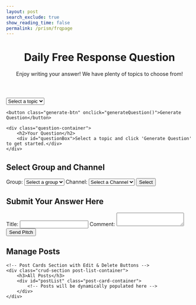 ```yaml
---
layout: post 
search_exclude: true
show_reading_time: false
permalink: /prism/frqpage
---
```


<header class="heading">
    <h1>Daily Free Response Question</h1>
    <p>Enjoy writing your answer! We have plenty of topics to choose from!</p>
</header>

<div class="main">
    <div class="dropdown">
        <select id="topicSelect">
            <option value="">Select a topic</option>
            <option value="History">History</option>
            <option value="Science">Science</option>
            <option value="Technology">Technology</option>
            <option value="Literature">Literature</option>
        </select>
    </div>

    <button class="generate-btn" onclick="generateQuestion()">Generate Question</button>

    <div class="question-container">
        <h2>Your Question</h2>
        <div id="questionBox">Select a topic and click 'Generate Question' to get started.</div>
    </div>
</div>

<!-- Select Group and Channel Section -->
<div class="form-container group-channel-container">
    <h2>Select Group and Channel</h2>
    <form id="selectionForm">
        <label for="group_id">Group:</label>
        <select id="group_id" name="group_id" required>
            <option value="">Select a group</option>
        </select>
        <label for="channel_id">Channel:</label>
        <select id="channel_id" name="channel_id" required>
            <option value="">Select a Channel</option>
        </select>
        <button type="submit">Select</button>
    </form>
</div>

<!-- Submit Your Answer Section -->
<div class="form-container submit-answer-container">
    <h2>Submit Your Answer Here</h2>
    <form id="postForm">
        <label for="title">Title:</label>
        <input type="text" id="title" name="title" required>
        <label for="comment">Comment:</label>
        <textarea id="comment" name="comment" required></textarea>
        <button type="submit">Send Pitch</button>
    </form>
</div>

<div id="postIdDisplay" style="display: none; margin-top: 20px; background-color: #2c3e50; color: #ecf0f1; padding: 15px; border-radius: 5px; border: 1px solid #c0392b;"></div>

<script type="module">
        async function sendToGeminiAPI(topic) {
        const apiUrl = "https://generativelanguage.googleapis.com/v1beta/models/gemini-1.5-flash-latest:generateContent?key=AIzaSyDys2Y58wdsK-P1hr3ayHoAjt7MjTrBtkw";
        try {
            const response = await fetch(apiUrl, {
                method: 'POST',
                headers: {
                    'Content-Type': 'application/json'
                },
                body: JSON.stringify({
                    contents: [{
                        parts: [{ text: `Create a thought-proving short free response question prompt for this topic: ${topic}` }]
                    }]
                })
            });
            if (!response.ok) {
                throw new Error(`Error: ${response.status}`);
            }
            const data = await response.json();
            return data.candidates[0].content.parts[0].text;
        } catch (error) {
            console.error('Error communicating with Gemini API:', error);
            return "An error occurred while communicating with the AI.";
        }
    }

    async function generateQuestion() {
        const topicSelect = document.getElementById('topicSelect');
        const questionBox = document.getElementById('questionBox');
        const selectedTopic = topicSelect.value;

        if (!selectedTopic) {
            questionBox.textContent = "Please select a topic first!";
            return;
        }

        questionBox.textContent = "Generating question...";

        const question = await sendToGeminiAPI(selectedTopic);
        questionBox.textContent = question;
    }

    // Expose the function to the global scope
    window.generateQuestion = generateQuestion;
</script>

<script type="module">
    // Import server URI and standard fetch options
    import { pythonURI, fetchOptions } from '{{ site.baseurl }}/assets/js/api/config.js';

    /**
     * Fetch groups for dropdown selection
     * User picks from dropdown
     */
    async function fetchGroups() {
        try {
            const response = await fetch(`${pythonURI}/api/groups/filter`, {
                ...fetchOptions,
                method: 'POST',
                headers: {
                    'Content-Type': 'application/json'
                },
                body: JSON.stringify({ section_name: "Prism" }) // Adjust the section name as needed
            });
            if (!response.ok) {
                throw new Error('Failed to fetch groups: ' + response.statusText);
            }
            const groups = await response.json();
            const groupSelect = document.getElementById('group_id');
            groups.forEach(group => {
                const option = document.createElement('option');
                option.value = group.name; // Use group name for payload
                option.textContent = group.name;
                groupSelect.appendChild(option);
            });
        } catch (error) {
            console.error('Error fetching groups:', error);
        }
    }

    /**
     * Fetch channels based on selected group
     * User picks from dropdown
     */
    async function fetchChannels(groupName) {
        try {
            const response = await fetch(`${pythonURI}/api/channels/filter`, {
                ...fetchOptions,
                method: 'POST',
                headers: {
                    'Content-Type': 'application/json'
                },
                body: JSON.stringify({ group_name: groupName })
            });
            if (!response.ok) {
                throw new Error('Failed to fetch channels: ' + response.statusText);
            }
            const channels = await response.json();
            const channelSelect = document.getElementById('channel_id');
            channelSelect.innerHTML = '<option value="">Select a channel</option>'; // Reset channels
            channels.forEach(channel => {
                const option = document.createElement('option');
                option.value = channel.id;
                option.textContent = channel.name;
                channelSelect.appendChild(option);
            });
        } catch (error) {
            console.error('Error fetching channels:', error);
        }
    }

    /**
      * Handle group selection change
      * Channel Dropdown refresh to match group_id change
      */
    document.getElementById('group_id').addEventListener('change', function() {
        const groupName = this.value;
        if (groupName) {
            fetchChannels(groupName);
        } else {
            document.getElementById('channel_id').innerHTML = '<option value="">Select a channel</option>'; // Reset channels
        }
    });

    /**
     * Handle form submission for selection
     * Select Button: Computer fetches and displays posts
     */
    document.getElementById('selectionForm').addEventListener('submit', function(event) {
        event.preventDefault();
        const groupId = document.getElementById('group_id').value;
        const channelId = document.getElementById('channel_id').value;
        if (groupId && channelId) {
            fetchData(channelId);
        } else {
            alert('Please select both group and channel.');
        }
    });

    /**
     * Handle form submission for adding a post
     * Add Form Button: Computer handles form submission with request
     */
    document.getElementById('postForm').addEventListener('submit', async function(event) {
        event.preventDefault();

        // Extract data from form
        const title = document.getElementById('title').value;
        const comment = document.getElementById('comment').value;
        const channelId = document.getElementById('channel_id').value;

        // Create API payload
        const postData = {
            title: title,
            comment: comment,
            channel_id: channelId
        };

        // Trap errors
        try {
            // Send POST request to backend, purpose is to write to database
            const response = await fetch(`${pythonURI}/api/post`, {
                ...fetchOptions,
                method: 'POST',
                headers: {
                    'Content-Type': 'application/json'
                },
                body: JSON.stringify(postData)
            });

            if (!response.ok) {
                throw new Error('Failed to add post: ' + response.statusText);
            }

            // Successful post
            const result = await response.json();

            // Dynamically display the Post ID on the page
            const postIdDisplay = document.getElementById('postIdDisplay');
            postIdDisplay.innerHTML = `
            <p>Your post was successfully created! Thank you for playing our game on Prism!</p>
            <p><strong>Here is your Post ID if you would like to change/edit/delete your answer - Post ID:</strong> ${result.id}</p>
        `;
postIdDisplay.style.display = 'block'; // Ensure it's visible

// Reset the form after submission
document.getElementById('postForm').reset();
fetchData(channelId);
        } catch (error) {
            // Present alert on error from backend
            console.error('Error adding post:', error);
            alert('Error adding post: ' + error.message);
        }
    });

    /**
     * Fetch posts based on selected channel
     * Handle response: Fetch and display posts
     */
    async function fetchData(channelId) {
        try {
            const response = await fetch(`${pythonURI}/api/posts/filter`, {
                ...fetchOptions,
                method: 'POST',
                headers: {
                    'Content-Type': 'application/json'
                },
                body: JSON.stringify({ channel_id: channelId })
            });
            if (!response.ok) {
                throw new Error('Failed to fetch posts: ' + response.statusText);
            }

            // Parse the JSON data
            const postData = await response.json();

            // Extract posts count
            const postCount = postData.length || 0;

            // Update the HTML elements with the data
            document.getElementById('count').innerHTML = `<h2>Count ${postCount}</h2>`;

            // Get the details div
            const detailsDiv = document.getElementById('details');
            detailsDiv.innerHTML = ''; // Clear previous posts

            // Iterate over the postData and create HTML elements for each item
            postData.forEach(postItem => {
                const postElement = document.createElement('div');
                postElement.className = 'post-item';
                postElement.innerHTML = `
                    <h3>${postItem.title}</h3>
                    <p><strong>Channel:</strong> ${postItem.channel_name}</p>
                    <p><strong>User:</strong> ${postItem.user_name}</p>
                    <p>${postItem.comment}</p>
                `;
                detailsDiv.appendChild(postElement);
            });

        } catch (error) {
            console.error('Error fetching data:', error);
        }
    }

    // Fetch groups when the page loads
    fetchGroups();
</script>

<div class="form-container crud-container">
    <h2>Manage Posts</h2>

    <!-- Post Cards Section with Edit & Delete Buttons -->
    <div class="crud-section post-list-container">
        <h3>All Posts</h3>
        <div id="postList" class="post-card-container">
            <!-- Posts will be dynamically populated here -->
        </div>
    </div>
</div>

<script type="module">
    import { pythonURI, fetchOptions } from '{{ site.baseurl }}/assets/js/api/config.js';

    // Fetch and Display All Posts Automatically
    async function fetchPosts() {
        const postList = document.getElementById('postList');
        postList.innerHTML = '';

        try {
            const response = await fetch(`${pythonURI}/api/posts`, fetchOptions);
            if (!response.ok) throw new Error('Failed to fetch posts');

            const posts = await response.json();
            posts.forEach(post => {
                const postElement = document.createElement('div');
                postElement.className = 'post-card';
                postElement.innerHTML = `
                    <div class="post-content">
                        <h4>${post.title}</h4>
                        <p>${post.comment}</p>
                        <p><strong>Channel:</strong> ${post.channel_name || 'Unknown'}</p>
                        <p><strong>User:</strong> ${post.user_name || 'Unknown'}</p>
                    </div>
                    <div class="post-actions">
                        <button class="edit-button" data-id="${post.id}" data-comment="${post.comment}">Edit</button>
                        <button class="delete-button" data-id="${post.id}">Delete</button>
                    </div>
                `;
                postList.appendChild(postElement);
            });

            // Attach event listeners to Edit and Delete buttons
            attachEditDeleteListeners();
        } catch (error) {
            console.error('Error fetching posts:', error);
        }
    }

    // Attach event listeners to dynamically added Edit and Delete buttons
    function attachEditDeleteListeners() {
        document.querySelectorAll('.edit-button').forEach(button => {
            button.addEventListener('click', function () {
                const postId = this.dataset.id;
                const comment = this.dataset.comment;
                const newComment = prompt('Edit your comment:', comment);
                if (newComment !== null) {
                    updatePost(postId, newComment);
                }
            });
        });

        document.querySelectorAll('.delete-button').forEach(button => {
            button.addEventListener('click', function () {
                const postId = this.dataset.id;
                if (confirm('Are you sure you want to delete this post?')) {
                    deletePost(postId);
                }
            });
        });
    }

    // Update Post Function
    async function updatePost(postId, comment) {
        try {
            const response = await fetch(`${pythonURI}/api/post`, {
                ...fetchOptions,
                method: 'PUT',
                headers: { 'Content-Type': 'application/json' },
                body: JSON.stringify({ id: postId, comment })
            });
            if (!response.ok) throw new Error('Failed to update post');
            alert('Post updated successfully!');
            fetchPosts(); // Refresh posts list
        } catch (error) {
            console.error('Error updating post:', error);
        }
    }

    // Delete Post Function
    async function deletePost(postId) {
        try {
            const response = await fetch(`${pythonURI}/api/post`, {
                ...fetchOptions,
                method: 'DELETE',
                headers: { 'Content-Type': 'application/json' },
                body: JSON.stringify({ id: postId })
            });
            if (!response.ok) throw new Error('Failed to delete post');
            alert('Post deleted successfully!');
            fetchPosts(); // Refresh posts list
        } catch (error) {
            console.error('Error deleting post:', error);
        }
    }

    // Fetch posts when the page loads
    document.addEventListener('DOMContentLoaded', fetchPosts);
</script>



